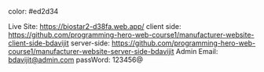 color: #ed2d34

Live Site: https://biostar2-d38fa.web.app/
client side: https://github.com/programming-hero-web-course1/manufacturer-website-client-side-bdavijit
server-side: https://github.com/programming-hero-web-course1/manufacturer-website-server-side-bdavijit
Admin Email: bdavijit@admin.com
passWord: 123456@













<!-- 
            const navigate = useNavigate();
        

         const handelBuyNow =()=>{
                  navigate('/products/' + _id);
                  window.scrollTo(0, 0);
         }
         
         text-center my-text-color text-xl


         @media only screen and (max-width: 800px) {
      .MakeAdminBox {
        grid-template-columns: repeat(1, 1fr);
  
      }
} -->